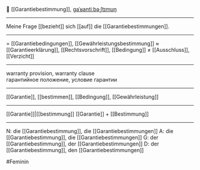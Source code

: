 📜 [[Garantiebestimmung]], [ɡaˈʁantiːbəˌʃtɪmʊŋ](https://youglish.com/pronounce/Garantiebestimmung/german)

---

Meine Frage [[bezieht]] sich [[auf]] die [[Garantiebestimmungen]].

---

= [[Garantiebedingungen]], [[Gewährleistungsbestimmung]]
≈ [[Garantieerklärung]], [[Rechtsvorschrift]], [[Bedingung]]
≠ [[Ausschluss]], [[Verzicht]]

---

warranty provision, warranty clause  
гарантийное положение, условие гарантии

---

[[Garantie]], [[bestimmen]], [[Bedingung]], [[Gewährleistung]]

---

[[Garantie]]|[[bestimmung]]
[[Garantie]] + [[Bestimmung]]

---

N: die [[Garantiebestimmung]], die [[Garantiebestimmungen]]
A: die [[Garantiebestimmung]], die [[Garantiebestimmungen]]
G: der [[Garantiebestimmung]], der [[Garantiebestimmungen]]
D: der [[Garantiebestimmung]], den [[Garantiebestimmungen]]

#Feminin
